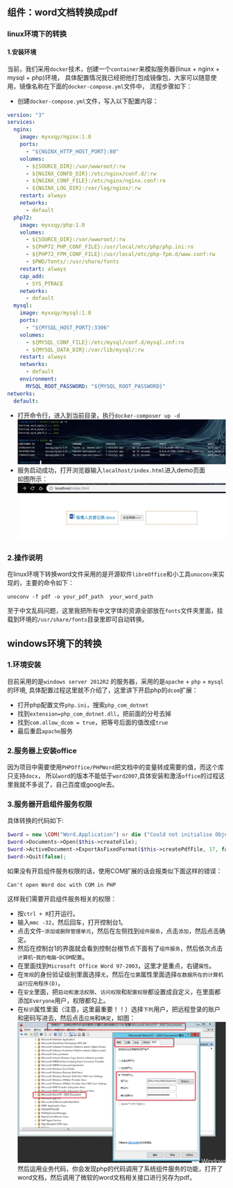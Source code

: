 ## 组件：word文档转换成pdf

### linux环境下的转换   

#### 1.安装环境   

当前，我们采用`docker`技术，创建一个`container`来模拟服务器(linux + nginx + mysql + php)环境，
具体配置情况我已经把他打包成镜像包，大家可以随意使用，镜像名称在下面的`docker-compose.yml`文件中，
流程步骤如下：   
- 创建`docker-compose.yml`文件，写入以下配置内容：
```yml
version: "3"
services:
  nginx:
    image: myxxqy/nginx:1.0
    ports:
      - "${NGINX_HTTP_HOST_PORT}:80"
    volumes:
      - ${SOURCE_DIR}:/var/wwwroot/:rw
      - ${NGINX_CONFD_DIR}:/etc/nginx/conf.d/:rw
      - ${NGINX_CONF_FILE}:/etc/nginx/nginx.conf:ro
      - ${NGINX_LOG_DIR}:/var/log/nginx/:rw
    restart: always
    networks:
      - default
  php72:
    image: myxxqy/php:1.0
    volumes:
      - ${SOURCE_DIR}:/var/wwwroot/:rw
      - ${PHP72_PHP_CONF_FILE}:/usr/local/etc/php/php.ini:ro
      - ${PHP72_FPM_CONF_FILE}:/usr/local/etc/php-fpm.d/www.conf:rw
      - $PWD/fonts/:/usr/share/fonts
    restart: always
    cap_add:
      - SYS_PTRACE
    networks:
      - default
  mysql:
    image: myxxqy/mysql:1.0
    ports:
      - "${MYSQL_HOST_PORT}:3306"
    volumes:
      - ${MYSQL_CONF_FILE}:/etc/mysql/conf.d/mysql.cnf:ro
      - ${MYSQL_DATA_DIR}:/var/lib/mysql/:rw
    restart: always
    networks:
      - default
    environment:
      MYSQL_ROOT_PASSWORD: "${MYSQL_ROOT_PASSWORD}"
networks:
  default:

```    
- 打开命令行，进入到当前目录，执行`docker-composer up -d`        
 ![](public/static/iterm2.png)
- 服务启动成功，打开浏览器输入`localhost/index.html`进入demo页面    
如图所示：        
![](public/static/demo.png)

### 2.操作说明

在linux环境下转换word文件采用的是开源软件`libreOffice`和小工具`unoconv`来实现的，主要的命令如下：
```
unoconv -f pdf -o your_pdf_path  your_word_path
```
至于中文乱码问题，这里我把所有中文字体的资源全部放在`fonts`文件夹里面，挂载到环境的`/usr/share/fonts`目录里即可自动转换。

## windows环境下的转换

### 1.环境安装
目前采用的是`windows server 2012R2` 的服务器，采用的是`apache` + `php` + `mysql`的环境,
具体配置过程这里就不介绍了，这里讲下开启php的`dcom`扩展：
- 打开php配置文件`php.ini`，搜索`php_com_dotnet`
- 找到`extension=php_com_dotnet.dll`，把前面的分号去掉
- 找到`com.allow_dcom = true`，把等号后面的值改成`true`
- 最后重启`apache`服务 

### 2.服务器上安装office
因为项目中需要使用`PHPOffice/PHPWord`把文档中的变量转成需要的值，而这个库只支持`docx`，
所以`word`的版本不能低于`word2007`,具体安装和激活`office`的过程这里我就不多说了，自己百度或google去。

### 3.服务器开启组件服务权限
具体转换的代码如下:
```php
$word = new \COM("Word.Application") or die ("Could not initialise Object.");
$word->Documents->Open($this->createFile);
$word->ActiveDocument->ExportAsFixedFormat($this->createPdfFile, 17, false, 1, 0, 0, 0, 0, false, false, 0, false, false, false);
$word->Quit(false);
```
如果没有开启组件服务权限的话，使用COM扩展的话会报类似下面这样的错误：
```
Can't open Word doc with COM in PHP
```
这样我们需要开启组件服务相关的权限：    
- 按`ctrl + R`打开运行。
- 输入`mmc -32`，然后回车，打开控制台1。
- 点击文件-`添加或删除管理单元`，然后在左侧找到`组件服务`，点击`添加`，然后点击确定。
- 然后在控制台1的界面就会看到控制台根节点下面有了`组件服务`，然后依次点击`计算机`-`我的电脑`-`DCOM配置`。
- 在里面找到`Microsoft Office Word 97-2003`，这里才是重点，右键`属性`。
- 在`常规`的身份验证级别里面选择`无`，然后在`位置`属性里面选择`在数据所在的计算机运行应用程序(D)`。
- 在`安全`里面，把`启动和激活权限`、`访问权限`和`配置权限`都设置成自定义，在里面都添加`Everyone`用户，权限都勾上。
- 在`标识`属性里面（注意，这里最重要！！）选择`下列`用户，把远程登录的账户和密码写进去，然后点击`应用`和`确定`，如图：   
![](public/static/windows-com.png)
然后运用业务代码，你会发现php的代码调用了系统组件服务的功能，打开了word文档，然后调用了微软的word文档相关接口进行另存为pdf。